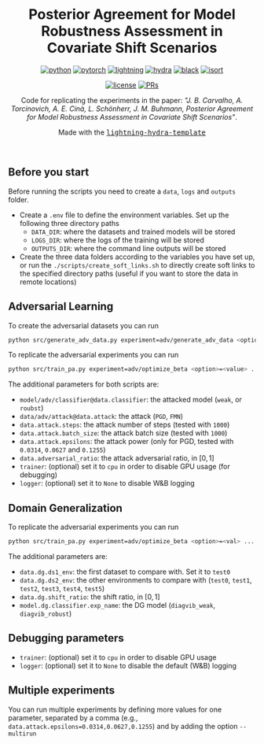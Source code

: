<div align="center">

# Posterior Agreement for Model Robustness Assessment in Covariate Shift Scenarios

[![python](https://img.shields.io/badge/-Python3.9.9-blue?logo=python&logoColor=white)](https://github.com/pre-commit/pre-commit)
[![pytorch](https://img.shields.io/badge/PyTorch_1.10.0-ee4c2c?logo=pytorch&logoColor=white)](https://pytorch.org/get-started/locally/)
[![lightning](https://img.shields.io/badge/-Lightning_1.9.1-792ee5?logo=pytorchlightning&logoColor=white)](https://pytorchlightning.ai/)
[![hydra](https://img.shields.io/badge/Config-Hydra_1.3.1-89b8cd)](https://hydra.cc/)
[![black](https://img.shields.io/badge/Code%20Style-Black-black.svg?labelColor=gray)](https://black.readthedocs.io/en/stable/)
[![isort](https://img.shields.io/badge/%20imports-isort-%231674b1?style=flat&labelColor=ef8336)](https://pycqa.github.io/isort/) <br>
<!-- [![tests](https://github.com/ashleve/lightning-hydra-template/actions/workflows/test.yml/badge.svg)](https://github.com/ashleve/lightning-hydra-template/actions/workflows/test.yml) -->
<!-- [![code-quality](https://github.com/ashleve/lightning-hydra-template/actions/workflows/code-quality-main.yaml/badge.svg)](https://github.com/ashleve/lightning-hydra-template/actions/workflows/code-quality-main.yaml) -->
<!-- [![codecov](https://codecov.io/gh/ashleve/lightning-hydra-template/branch/main/graph/badge.svg)](https://codecov.io/gh/ashleve/lightning-hydra-template) <br> -->
[![license](https://img.shields.io/badge/License-MIT-green.svg?labelColor=gray)](https://github.com/ashleve/lightning-hydra-template#license)
[![PRs](https://img.shields.io/badge/PRs-welcome-brightgreen.svg)](https://github.com/ashleve/lightning-hydra-template/pulls)
<!-- [![contributors](https://img.shields.io/github/contributors/aretor/adv_pa_new.svg)](https://github.com/aretor/adv_pa_new/graphs/contributors) -->

Code for replicating the experiments in the paper: *"J. B. Carvalho,
A. Torcinovich, A. E. Cinà, L. Schönherr, J. M. Buhmann, Posterior Agreement
for Model Robustness Assessment in Covariate Shift Scenarios"*.

Made with the [<kbd>lightning-hydra-template</kbd>](https://github.com/ashleve/lightning-hydra-template)


</div>

<br>

## Before you start
Before running the scripts you need to create a `data`, `logs` and `outputs` folder.

- Create a `.env` file to define the environment variables. Set up the 
following three directory paths
    - `DATA_DIR`: where the datasets and trained models will be stored
    - `LOGS_DIR`: where the logs of the training will be stored
    - `OUTPUTS_DIR`: where the command line outputs will be stored
- Create the three data folders according to the variables you have set up, or
run the `./scripts/create_soft_links.sh` to directly create soft links to the 
specified directory paths (useful if you want to store the data in remote
locations)

## Adversarial Learning
To create the adversarial datasets you can run
```bash
python src/generate_adv_data.py experiment=adv/generate_adv_data <option>=<value> ...
```

To replicate the adversarial experiments you can run
```bash
python src/train_pa.py experiment=adv/optimize_beta <option>=<value> ...
```

The additional parameters for both scripts are:
- `model/adv/classifier@data.classifier`: the attacked model (`weak`, or
`roubst`) 
- `data/adv/attack@data.attack`: the attack (`PGD`, `FMN`)
- `data.attack.steps`: the attack number of steps (tested with `1000`)  
- `data.attack.batch_size`: the attack batch size (tested with `1000`)
- `data.attack.epsilons`: the attack power (only for PGD, tested with
`0.0314`, `0.0627` and `0.1255`)
- `data.adversarial_ratio`: the attack adversarial ratio, in $[0, 1]$ 
- `trainer`: (optional) set it to `cpu` in order to disable GPU usage (for debugging)
- `logger`: (optional) set it to `None` to disable W&B logging


## Domain Generalization

To replicate the adversarial experiments you can run
```bash
python src/train_pa.py experiment=adv/optimize_beta <option>=<val> ...
```

The additional parameters are:

- `data.dg.ds1_env`: the first dataset to compare with. Set it to `test0`
- `data.dg.ds2_env`: the other environments to compare with (`test0`, `test1`, `test2`, `test3`, `test4`, `test5`)
- `data.dg.shift_ratio`: the shift ratio, in $[0, 1]$
- `model.dg.classifier.exp_name`: the DG model (`diagvib_weak`,
`diagvib_robust`)

## Debugging parameters
- `trainer`: (optional) set it to `cpu` in order to disable GPU usage
- `logger`: (optional) set it to `None` to disable the default (W&B) logging

## Multiple experiments
You can run multiple experiments by defining more values for one parameter,
separated by a comma (e.g., `data.attack.epsilons=0.0314,0.0627,0.1255`) and by
adding the option `--multirun`
